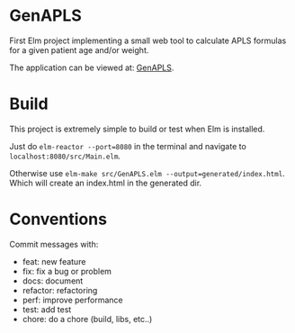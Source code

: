 # GenAPLS
First Elm project implementing a small web tool to calculate
APLS formulas for a given patient age and/or weight.

The application can be viewed at: [GenAPLS](http://genapls.azurewebsites.net).

# Build
This project is extremely simple to build or test when Elm
is installed.

Just do `elm-reactor --port=8080` in the terminal and navigate to
`localhost:8080/src/Main.elm`.

Otherwise use `elm-make src/GenAPLS.elm --output=generated/index.html`.
Which will create an index.html in the generated dir.

# Conventions

Commit messages with:

- feat: new feature
- fix: fix a bug or problem
- docs: document
- refactor: refactoring
- perf: improve performance
- test: add test
- chore: do a chore (build, libs, etc..)
